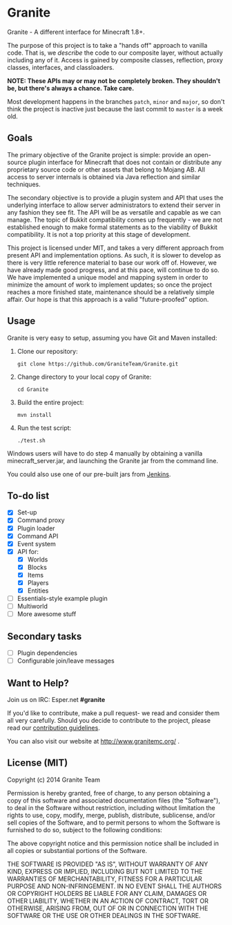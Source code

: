 Granite
======

Granite - A different interface for Minecraft 1.8+.

The purpose of this project is to take a "hands off" approach to vanilla code.
That is, we _describe_ the code to our composite layer, without actually including any of it.
Access is gained by composite classes, reflection, proxy classes, interfaces, and classloaders.

**NOTE: These APIs may or may not be completely broken. They shouldn't be, but there's always a chance. Take care.**

Most development happens in the branches `patch`, `minor` and `major`, so don't think the project is inactive just because the last commit to `master` is a week old.

Goals
------
The primary objective of the Granite project is simple: provide an open-source plugin interface for Minecraft that does not
contain or distribute any proprietary source code or other assets that belong to Mojang AB.  All access to server
internals is obtained via Java reflection and similar techniques.

The secondary objective is to provide a plugin system and API that uses the underlying interface to allow server
administrators to extend their server in any fashion they see fit.  The API will be as versatile and capable as we can
manage.  The topic of Bukkit compatibility comes up frequently - we are not established enough to make formal statements
as to the viability of Bukkit compatibility.  It is not a top priority at this stage of development.

This project is licensed under MIT, and takes a very different approach from present API and implementation options. As
such, it is slower to develop as there is very little reference material to base our work off of.  However, we have
already made good progress, and at this pace, will continue to do so.  We have implemented a unique model and mapping
system in order to minimize the amount of work to implement updates; so once the project reaches a more finished state,
maintenance should be a relatively simple affair.  Our hope is that this approach is a valid "future-proofed" option.

Usage
------
Granite is very easy to setup, assuming you have Git and Maven installed:

1. Clone our repository:

   `git clone https://github.com/GraniteTeam/Granite.git`

2. Change directory to your local copy of Granite:

   `cd Granite`

3. Build the entire project:

   `mvn install`

4. Run the test script:

   `./test.sh`

Windows users will have to do step 4 manually by obtaining a vanilla minecraft_server.jar, and launching the Granite jar from the command line.

You could also use one of our pre-built jars from [Jenkins](http://ci.flaten.it/view/Granite/).

To-do list
------
- [X] Set-up
- [X] Command proxy
- [X] Plugin loader
- [X] Command API
- [X] Event system
- [X] API for:
  - [X] Worlds
  - [X] Blocks
  - [X] Items
  - [X] Players
  - [X] Entities
- [ ] Essentials-style example plugin
- [ ] Multiworld
- [ ] More awesome stuff

Secondary tasks
------
- [ ] Plugin dependencies
- [ ] Configurable join/leave messages

Want to Help?
------
Join us on IRC: Esper.net **#granite**

If you'd like to contribute, make a pull request- we read and consider them all very carefully.
Should you decide to contribute to the project, please read our [contribution guidelines](https://github.com/GraniteTeam/Granite/blob/master/CONTRIBUTING.md).

You can also visit our website at http://www.granitemc.org/ .

License (MIT)
-------
Copyright (c) 2014 Granite Team

Permission is hereby granted, free of charge, to any person obtaining a copy
of this software and associated documentation files (the "Software"), to deal
in the Software without restriction, including without limitation the rights
to use, copy, modify, merge, publish, distribute, sublicense, and/or sell
copies of the Software, and to permit persons to whom the Software is
furnished to do so, subject to the following conditions:

The above copyright notice and this permission notice shall be included in
all copies or substantial portions of the Software.

THE SOFTWARE IS PROVIDED "AS IS", WITHOUT WARRANTY OF ANY KIND, EXPRESS OR
IMPLIED, INCLUDING BUT NOT LIMITED TO THE WARRANTIES OF MERCHANTABILITY,
FITNESS FOR A PARTICULAR PURPOSE AND NON-INFRINGEMENT. IN NO EVENT SHALL THE
AUTHORS OR COPYRIGHT HOLDERS BE LIABLE FOR ANY CLAIM, DAMAGES OR OTHER
LIABILITY, WHETHER IN AN ACTION OF CONTRACT, TORT OR OTHERWISE, ARISING FROM,
OUT OF OR IN CONNECTION WITH THE SOFTWARE OR THE USE OR OTHER DEALINGS IN
THE SOFTWARE.
